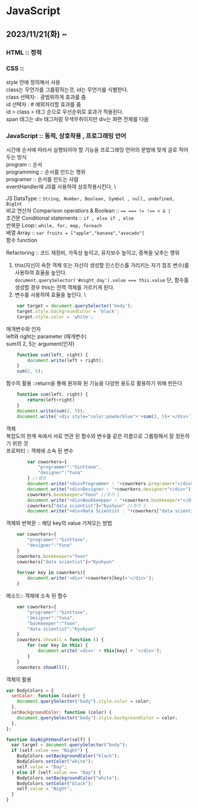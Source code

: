 # JavaScript
## 2023/11/21(화) ~

### HTML :: 정적 

### CSS :: 
style 안에 정의해서 사용 \
class는 무언가를 그룹핑하는것, id는 무언가를 식별한다. \
class 선택자: . 광범위하게 효과를 줌 \
id 선택자 : #  예외처리할 효과를 줌 \
id > class > 태그 순으로 우선순위로 효과가 적용된다. \
span 태그는 div 태그처럼 무색무취이지만 div는 화면 전체를 다씀 


### JavaScript :: 동적, 상호작용 , 프로그래밍 언어
시간에 순서에 따라서 실행되어야 할 기능을 프로그래밍 언어의 문법에 맞게 글로 적어두는 방식 \
program :: 순서 \
programming :: 순서를 만드는 행위 \
programer :: 순서를 만드는 사람\
eventHandler에 JS를 사용하여 상호작용시킨다. \

JS DataType :: `String, Number, Boolean, Symbol , null, undefined, BigInt`\
비교 연산자 Comparison operatiors & Boolean ::  `== === != !== < & |`\
조건문 Conditional statements :: `if , else if , else `\
반복문 Loop:: `while, for, map, foreach`\
배열 Array :: `var fruits = ["apple","banana","avocado"]`\
함수 function 

Refactoring :: 코드 재정비, 가독성 높이고, 유지보수 높이고, 중복을 낮추는 행위 
1. this(자신이 속한 객체 또는 자신이 생성할 인스턴스를 가리키는 자기 참조 변수)를 사용하여 효율을 높인다. \
`document.querySelector('#night_day').value === this.value`
단, 함수를 생성할 경우 this는 전역 객체를 가르키게 된다. 
2. 변수를 사용하여 효율을 높인다. \
```javascript
    var target = document.querySelector('body');
    target.style.backgroundColor = 'black';
    target.style.color = 'white';
```

매개변수와 인자\
left와 right는 parameter (매개변수)\
sum의 2, 5는 argument(인자)
```javascript 
    function sum(left, right) {
        document.write(left + right);
    }
    sum(2, 5);
```

함수의 활용 ::return을 통해 원자화 된 기능을 다양한 용도로 활용하기 위해 만든다 
```javascript 
    function sum(left, right) {
        return(left+right)
    }
    document.write(sum(2, 5));
    document.write('<div style="color:powderblue">'+sum(2, 5)+'</div>');
```

객체 \
복잡도의 한계 속에서 서로 연관 된 함수와 변수를 같은 이름으로 그룹핑해서 잘 정돈하기 위한 것 \
프로퍼티 :: 객체에 소속 된 변수
```javascript 
        var coworkers={
            "programmer":"Ginttone",
            "designer":"Yuna"
        } //생성
        document.write("<div>Programmer : "+coworkers.programer+"</div>");
        document.write("<div>Designer : "+coworkers.designer+"</div>");
        coworkers.bookkeeper="Yoon" //추가 1
        document.write("<div>Bookkeepper : "+coworkers.bookkeeper+"</div>");
        coworkers["data scientist"]="Kyuhyun" //추가 2
        document.write("<div>Data Scientist : "+coworkers["data scientist"]+"</div>");
```

객체와 반복문 :: 해당 key의 value 가져오는 방법 
```javascript 
    var coworkers={
        "programer":"Ginttone",
        "designer":"Yuna"
    } 
    coworkers.bookkeeper="Yoon" 
    coworkers["data scientist"]="Kyuhyun" 
    
    for(var key in coworkers){
        document.write('<div>'+coworkers[key]+'</div>');
    }
```
메소드:: 객체에 소속 된 함수
```javascript
    var coworkers={
        "programer":"Ginttone",
        "designer":"Yuna",
        "bookkeeper":"Yoon",
        "data scientist":"Kyuhyun" 
    } 
    coworkers.showAll = function () {
        for (var key in this) {
            document.write('<div>' + this[key] + '</div>');
        }
    }
    coworkers.showAll();
``` 

객체의 활용
```javascript 
var BodyColors = {
  setColor: function (color) {
    document.querySelector("body").style.color = color;
  },
  setBackgroundColor: function (color) {
    document.querySelector("body").style.backgroundColor = color;
  },
};

function dayNightHandler(self) {
  var target = document.querySelector("body");
  if (self.value === "Night") {
    BodyColors.setBackgroundColor("black");
    BodyColors.setColor("white");
    self.value = "Day";
  } else if (self.value === "Day") {
    BodyColors.setBackgroundColor("white");
    BodyColors.setColor("black");
    self.value = "Night";
  }
}
```